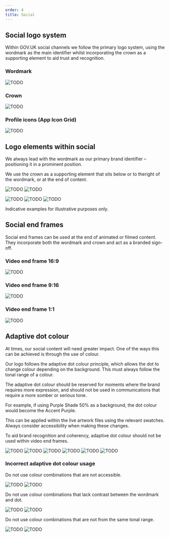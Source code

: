 ```yaml
---
order: 4
title: Social
---
```


## Social logo system

Within GOV.UK social channels we follow the primary logo system, using the wordmark as the main identifier whilst incorporating the crown as a supporting element to aid trust and recognition.

### Wordmark

<!-- TODO: duplicated file also in ../app -->

![TODO](./wordmark-on-blue.svg)

### Crown

<!-- TODO: duplicated file also in ../app -->

![TODO](./crown-on-blue.svg)

### Profile icons (App Icon Grid)

![TODO](./profile-icon-on-blue.svg)

## Logo elements within social

We always lead with the wordmark as our primary brand identifier – positioning it in a prominent position.

We use the crown as a supporting element that sits below or to theright of the wordmark, or at the end of content.

![TODO](./profile-icon-lines.svg) ![TODO](./profile-icon.svg)

![TODO](./youtube-example.png) ![TODO](./insta-example.png) ![TODO](./facebook-example.png)

Indicative examples for illustrative purposes only.

## Social end frames

Social end frames can be used at the end of animated or filmed content. They incorporate both the wordmark and crown and act as a branded sign-off.

### Video end frame 16:9

![TODO](./end-frame-1920x1080.gif)

### Video end frame 9:16

![TODO](./end-frame-1080x1920.gif)

### Video end frame 1:1

![TODO](./end-frame-1080x1080.gif)

## Adaptive dot colour

At times, our social content will need greater impact. One of the ways this can be achieved is through the use of colour.

Our logo follows the adaptive dot colour principle, which allows the dot to change colour depending on the background. This must always follow the tonal range of a colour.

The adaptive dot colour should be reserved for moments where the brand requires more expression, and should not be used in communications that require a more somber or serious tone.

For example, if using Purple Shade 50% as a background, the dot colour would become the Accent Purple.

This can be applied within the live artwork files using the relevant swatches. Always consider accessibility when making these changes.

To aid brand recognition and coherency, adaptive dot colour should not be used within video end frames.

![TODO](./adaptive-primary-blue.svg) ![TODO](./adaptive-primary-green.svg) ![TODO](./adaptive-shade50-blue.svg) ![TODO](./adaptive-shade50-purple.svg) ![TODO](./adaptive-shade50-red.svg) ![TODO](./adaptive-shade50-teal.svg)

### Incorrect adaptive dot colour usage

Do not use colour combinations that are not accessible.

![TODO](./incorrect-not-accessible-1.svg) ![TODO](./incorrect-not-accessible-2.svg)

Do not use colour combinations that lack contrast between the wordmark and dot.

![TODO](./incorrect-low-contrast-1.svg) ![TODO](./incorrect-low-contrast-2.svg)

Do not use colour combinations that are not from the same tonal range.

![TODO](./incorrect-tonal-1.svg) ![TODO](./incorrect-tonal-2.svg)
